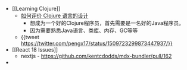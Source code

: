 - [[Learning Clojure]]
	- [如何评价 Clojure 语言的设计](https://www.zhihu.com/question/21446061)
		- 想成为一个好的Clojure程序员，首先需要是一名好的Java程序员。
		- 因为需要熟悉Java语言、类库、内存、GC等等
	- {{tweet https://twitter.com/pengx17/status/1509723299873447937/}}
- [[React 18 Issues]]
	- nextjs - https://github.com/kentcdodds/mdx-bundler/pull/162
-